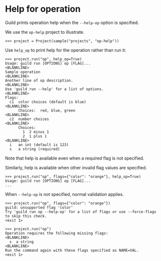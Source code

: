 # Help for operation

Guild prints operation help when the `--help-op` option is specified.

We use the `op-help` project to illustrate.

    >>> project = Project(sample("projects", "op-help"))

Use `help_op` to print help for the operation rather than run it:

    >>> project.run("op", help_op=True)
    Usage: guild run [OPTIONS] op [FLAG]...
    <BLANKLINE>
    Sample operation
    <BLANKLINE>
    Another line of op description.
    <BLANKLINE>
    Use 'guild run --help' for a list of options.
    <BLANKLINE>
    Flags:
      c1  color choices (default is blue)
    <BLANKLINE>
          Choices:  red, blue, green
    <BLANKLINE>
      c2  number choices
    <BLANKLINE>
          Choices:
            1  2 minus 1
            2  1 plus 1
    <BLANKLINE>
      i   an int (default is 123)
      s   a string (required)

Note that help is available even when a required flag is not
specified.

Similarly, help is available when other invalid flag values are
specified.

    >>> project.run("op", flags={"color": "orange"}, help_op=True)
    Usage: guild run [OPTIONS] op [FLAG]...
    ...

When `--help-op` is not specified, normal validation applies.

    >>> project.run("op", flags={"color": "orange"})
    guild: unsupported flag 'color'
    Try 'guild run op --help-op' for a list of flags or use --force-flags to skip this check.
    <exit 1>

    >>> project.run("op")
    Operation requires the following missing flags:
    <BLANKLINE>
      s  a string
    <BLANKLINE>
    Run the command again with these flags specified as NAME=VAL.
    <exit 1>
